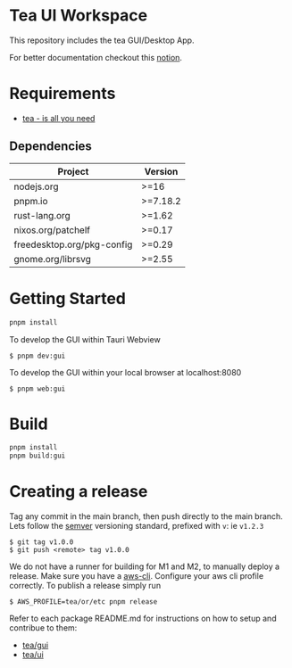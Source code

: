 # Tea UI Workspace
This repository includes the tea GUI/Desktop App.

For better documentation checkout this [notion](https://www.notion.so/teaxyz/tea-gui-fdd9f50aa980432fa370b2cf6a03cb50).

# Requirements
* [tea - is all you need](https://tea.xyz/)

## Dependencies

| Project    | Version |
|------------|---------|
| nodejs.org |  >=16   |
| pnpm.io    |  >=7.18.2 |
| rust-lang.org |  >=1.62 |
| nixos.org/patchelf | >=0.17 |
| freedesktop.org/pkg-config | >=0.29 |
| gnome.org/librsvg | >=2.55 |

# Getting Started
```sh
pnpm install
```

To develop the GUI within Tauri Webview
```
$ pnpm dev:gui
```

To develop the GUI within your local browser at localhost:8080
```
$ pnpm web:gui
```
# Build
```sh
pnpm install
pnpm build:gui
```

# Creating a release
Tag any commit in the main branch, then push directly to the main branch.
Lets follow the [semver](https://semver.org/) versioning standard, prefixed with `v`: ie `v1.2.3`
```
$ git tag v1.0.0
$ git push <remote> tag v1.0.0
```
We do not have a runner for building for M1 and M2, to manually deploy a release. Make sure you have a [aws-cli](https://aws.amazon.com/cli/). Configure your aws cli profile correctly.
To publish a release simply run
```
$ AWS_PROFILE=tea/or/etc pnpm release
```


Refer to each package README.md for instructions on how to setup and contribue to them:

* [tea/gui](./modules/gui/README.md)
* [tea/ui](./modules/ui/README.md)